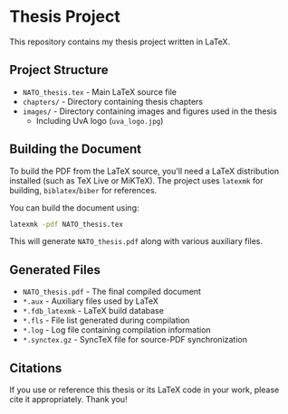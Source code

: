 # Thesis Project

This repository contains my thesis project written in LaTeX.

## Project Structure

- `NATO_thesis.tex` - Main LaTeX source file
- `chapters/` - Directory containing thesis chapters
- `images/` - Directory containing images and figures used in the thesis
  - Including UvA logo (`uva_logo.jpg`)

## Building the Document

To build the PDF from the LaTeX source, you'll need a LaTeX distribution installed (such as TeX Live or MiKTeX). The project uses `latexmk` for building, `biblatex`/`biber` for references.

You can build the document using:

```bash
latexmk -pdf NATO_thesis.tex
```

This will generate `NATO_thesis.pdf` along with various auxiliary files.

## Generated Files

- `NATO_thesis.pdf` - The final compiled document
- `*.aux` - Auxiliary files used by LaTeX
- `*.fdb_latexmk` - LaTeX build database
- `*.fls` - File list generated during compilation
- `*.log` - Log file containing compilation information
- `*.synctex.gz` - SyncTeX file for source-PDF synchronization

## Citations

If you use or reference this thesis or its LaTeX code in your work, please cite it appropriately. Thank you!
